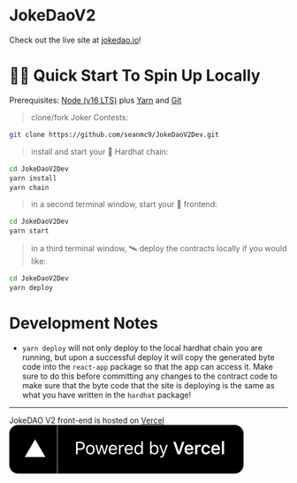 # JokeDaoV2
Check out the live site at [jokedao.io](https://jokedao.io)!

# 🏄‍♂️ Quick Start To Spin Up Locally

Prerequisites: [Node (v16 LTS)](https://nodejs.org/en/download/) plus [Yarn](https://classic.yarnpkg.com/en/docs/install/) and [Git](https://git-scm.com/downloads)

> clone/fork Joker Contests:

```bash
git clone https://github.com/seanmc9/JokeDaoV2Dev.git
```

> install and start your 👷‍ Hardhat chain:

```bash
cd JokeDaoV2Dev
yarn install
yarn chain
```

> in a second terminal window, start your 📱 frontend:

```bash
cd JokeDaoV2Dev
yarn start
```

> in a third terminal window, 🛰 deploy the contracts locally if you would like:

```bash
cd JokeDaoV2Dev
yarn deploy
```

# Development Notes
 - `yarn deploy` will not only deploy to the local hardhat chain you are running, but upon a successful deploy it will copy the generated byte code into the `react-app` package so that the app can access it. Make sure to do this before committing any changes to the contract code to make sure that the byte code that the site is deploying is the same as what you have written in the `hardhat` package!

 ---
 JokeDAO V2 front-end is hosted on [Vercel](https://vercel.com?utm_source=jokedao&utm_campaign=oss)
 [![Vercel](./images/powered-by-vercel.svg)](https://vercel.com?utm_source=jokedao&utm_campaign=oss)
